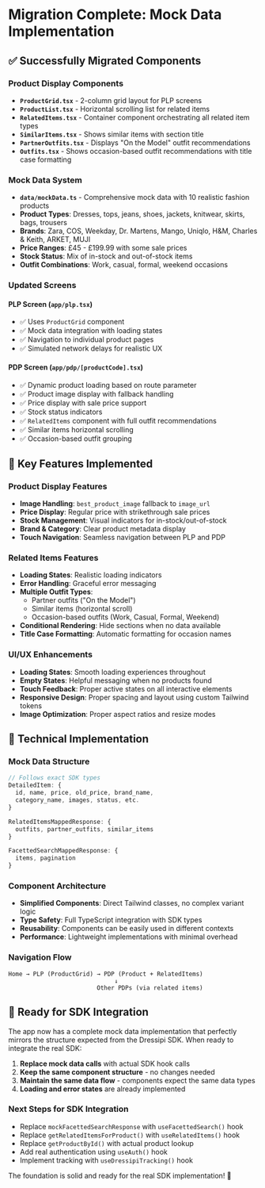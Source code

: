 # Migration Complete: Mock Data Implementation

## ✅ Successfully Migrated Components

### **Product Display Components**
- **`ProductGrid.tsx`** - 2-column grid layout for PLP screens
- **`ProductList.tsx`** - Horizontal scrolling list for related items
- **`RelatedItems.tsx`** - Container component orchestrating all related item types
- **`SimilarItems.tsx`** - Shows similar items with section title
- **`PartnerOutfits.tsx`** - Displays "On the Model" outfit recommendations
- **`Outfits.tsx`** - Shows occasion-based outfit recommendations with title case formatting

### **Mock Data System**
- **`data/mockData.ts`** - Comprehensive mock data with 10 realistic fashion products
- **Product Types**: Dresses, tops, jeans, shoes, jackets, knitwear, skirts, bags, trousers
- **Brands**: Zara, COS, Weekday, Dr. Martens, Mango, Uniqlo, H&M, Charles & Keith, ARKET, MUJI
- **Price Ranges**: £45 - £199.99 with some sale prices
- **Stock Status**: Mix of in-stock and out-of-stock items
- **Outfit Combinations**: Work, casual, formal, weekend occasions

### **Updated Screens**

#### **PLP Screen (`app/plp.tsx`)**
- ✅ Uses `ProductGrid` component
- ✅ Mock data integration with loading states
- ✅ Navigation to individual product pages
- ✅ Simulated network delays for realistic UX

#### **PDP Screen (`app/pdp/[productCode].tsx`)**
- ✅ Dynamic product loading based on route parameter
- ✅ Product image display with fallback handling
- ✅ Price display with sale price support
- ✅ Stock status indicators
- ✅ `RelatedItems` component with full outfit recommendations
- ✅ Similar items horizontal scrolling
- ✅ Occasion-based outfit grouping

## 🎯 Key Features Implemented

### **Product Display Features**
- **Image Handling**: `best_product_image` fallback to `image_url`
- **Price Display**: Regular price with strikethrough sale prices
- **Stock Management**: Visual indicators for in-stock/out-of-stock
- **Brand & Category**: Clear product metadata display
- **Touch Navigation**: Seamless navigation between PLP and PDP

### **Related Items Features**
- **Loading States**: Realistic loading indicators
- **Error Handling**: Graceful error messaging
- **Multiple Outfit Types**: 
  - Partner outfits ("On the Model")
  - Similar items (horizontal scroll)
  - Occasion-based outfits (Work, Casual, Formal, Weekend)
- **Conditional Rendering**: Hide sections when no data available
- **Title Case Formatting**: Automatic formatting for occasion names

### **UI/UX Enhancements**
- **Loading States**: Smooth loading experiences throughout
- **Empty States**: Helpful messaging when no products found
- **Touch Feedback**: Proper active states on all interactive elements
- **Responsive Design**: Proper spacing and layout using custom Tailwind tokens
- **Image Optimization**: Proper aspect ratios and resize modes

## 🔧 Technical Implementation

### **Mock Data Structure**
```typescript
// Follows exact SDK types
DetailedItem: {
  id, name, price, old_price, brand_name, 
  category_name, images, status, etc.
}

RelatedItemsMappedResponse: {
  outfits, partner_outfits, similar_items
}

FacettedSearchMappedResponse: {
  items, pagination
}
```

### **Component Architecture**
- **Simplified Components**: Direct Tailwind classes, no complex variant logic
- **Type Safety**: Full TypeScript integration with SDK types
- **Reusability**: Components can be easily used in different contexts
- **Performance**: Lightweight implementations with minimal overhead

### **Navigation Flow**
```
Home → PLP (ProductGrid) → PDP (Product + RelatedItems)
                              ↓
                         Other PDPs (via related items)
```

## 🚀 Ready for SDK Integration

The app now has a complete mock data implementation that perfectly mirrors the structure expected from the Dressipi SDK. When ready to integrate the real SDK:

1. **Replace mock data calls** with actual SDK hook calls
2. **Keep the same component structure** - no changes needed
3. **Maintain the same data flow** - components expect the same data types
4. **Loading and error states** are already implemented

### **Next Steps for SDK Integration**
- Replace `mockFacettedSearchResponse` with `useFacettedSearch()` hook
- Replace `getRelatedItemsForProduct()` with `useRelatedItems()` hook
- Replace `getProductById()` with actual product lookup
- Add real authentication using `useAuth()` hook
- Implement tracking with `useDressipiTracking()` hook

The foundation is solid and ready for the real SDK implementation! 🎉
